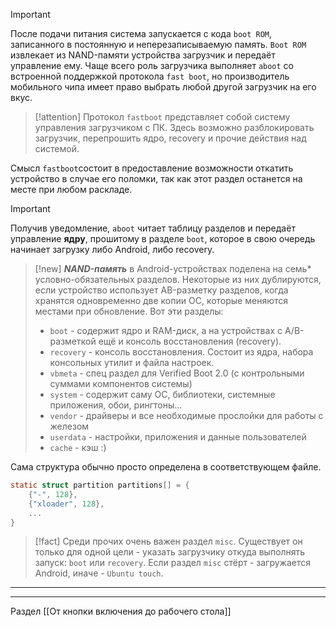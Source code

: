 > [!important] 
> После подачи питания система запускается с кода `boot ROM`, записанного в постоянную и неперезаписываемую память. `Boot ROM` извлекает из NAND-памяти устройства загрузчик и передаёт управление ему. Чаще всего роль загрузчика выполняет `aboot`  со встроенной поддержкой протокола `fast boot`, но производитель мобильного чипа имеет право выбрать любой другой загрузчик на его вкус. 

> [!attention] 
> Протокол `fastboot` представляет собой систему управления загрузчиком с ПК. Здесь возможно разблокировать загрузчик, перепрошить ядро, recovery и прочие действия над системой.

Смысл `fastboot`состоит в предоставление возможности откатить устройство в случае его поломки, так как этот раздел останется на месте при любом раскладе.

> [!important] 
> Получив уведомление, `aboot` читает таблицу разделов и передаёт управление **ядру**, прошитому в разделе `boot`, которое в свою очередь начинает загрузку либо Android, либо recovery.

> [!new] 
> ***NAND-память*** в Android-устройствах поделена на семь* условно-обязательных разделов. Некоторые из них дублируются, если устройство использует AB-разметку разделов, когда хранятся одновременно две копии ОС, которые меняются местами при обновление. Вот эти разделы:
> - `boot` - содержит ядро и RAM-диск, а на устройствах с A/B-разметкой ещё и консоль восстановления (recovery).
> -  `recovery` - консоль восстановления. Состоит из ядра, набора консольных утилит и файла настроек.
> - `vbmeta` - спец раздел для Verified Boot 2.0 (с контрольными суммами компонентов системы)
> - `system` - содержит саму ОС, библиотеки, системные приложения, обои, рингтоны...
> - `vendor` - драйверы и все необходимые прослойки для работы с железом
> - `userdata` - настройки, приложения и данные пользователей
> - `cache` - кэш :)

Сама структура обычно просто определена в соответствующем файле.
```C
static struct partition partitions[] = {
	{"-", 128},
	{"xloader", 128},
	...
}
```

> [!fact] 
> Среди прочих очень важен раздел `misc`. Существует он только для одной цели - указать загрузчику откуда выполнять запуск: `boot` или `recovery`. Если раздел `misc` стёрт - загружается Android, иначе - `Ubuntu touch`.

---
---
Раздел [[От кнопки включения до рабочего стола]]

